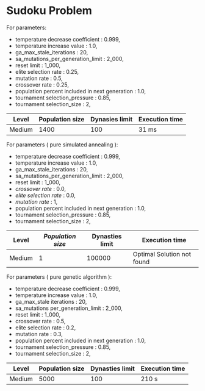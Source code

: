 # Sudoku Problem

For parameters:
 - temperature decrease coefficient : 0.999,
 - temperature increase value : 1.0,
 - ga_max_stale_iterations : 20,
 - sa_mutations_per_generation_limit : 2_000,
 - reset limit : 1_000,
 - elite selection rate : 0.25,
 - mutation rate : 0.5,
 - crossover rate : 0.25,
 - population percent included in next generation : 1.0,
 - tournament selection_pressure : 0.85,
 - tournament selection_size : 2,


| Level | Population size   | Dynasies limit    | Execution time |
| ----- | ----------------- | ----------------- | -------------- |
| Medium| 1400              | 100               | 31 ms          |


For parameters ( pure simulated annealing ):
 - temperature decrease coefficient : 0.999,
 - temperature increase value : 1.0,
 - ga_max_stale_iterations : 20,
 - sa_mutations_per_generation_limit : 2_000,
 - reset limit : 1_000,
 - <em>crossover rate</em> : 0.0,
 - <em>elite selection rate</em> : 0.0,
 - <em>mutation rate</em> : 1,
 - population percent included in next generation : 1.0,
 - tournament selection_pressure : 0.85,
 - tournament selection_size : 2,


| Level  | <em>Population size</em> | Dynasties limit | Execution time             |
| ------ | ------------------------ | --------------- | -------------------------- |
| Medium | 1                        | 100000          | Optimal Solution not found |


For parameters ( pure genetic algorithm ):
 - temperature decrease coefficient : 0.999,
 - temperature increase value : 1.0,
 - ga_max_stale iterations : 20,
 - sa_mutations per_generation_limit : 2_000,
 - reset limit : 1_000,
 - crossover rate : 0.5,
 - elite selection rate : 0.2,
 - mutation rate : 0.3,
 - population percent included in next generation : 1.0,
 - tournament selection_pressure : 0.85,
 - tournament selection_size : 2,


| Level  | Population size | Dynasties limit   | Execution time    |
| ------ | --------------- | ----------------- | ----------------- |
| Medium | 5000            | 100               | 210 s           |


